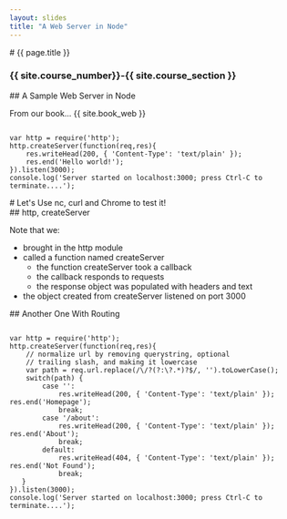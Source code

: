 ```yaml
---
layout: slides
title: "A Web Server in Node"
---
```

<section markdown="block" class="intro-slide">
# {{ page.title }}

### {{ site.course_number}}-{{ site.course_section }}

<p><small></small></p>
</section>

<section markdown="block">
## A Sample Web Server in Node

From our book... {{ site.book_web }}

<pre><code data-trim contenteditable>
var http = require('http');
http.createServer(function(req,res){
	res.writeHead(200, { 'Content-Type': 'text/plain' }); 
	res.end('Hello world!');
}).listen(3000);
console.log('Server started on localhost:3000; press Ctrl-C to terminate....');
</code></pre>

</section>
<section markdown="block">
# Let's Use nc, curl and Chrome to test it!
</section>

<section markdown="block">
## http, createServer

Note that we:

* brought in the http module
* called a function named createServer
	* the function createServer took a callback
	* the callback responds to requests
	* the response object was populated with headers and text
* the object created from createServer listened on port 3000
</section>

<section markdown="block">
## Another One With Routing

<pre><code data-trim contenteditable>
var http = require('http');
http.createServer(function(req,res){
	// normalize url by removing querystring, optional
	// trailing slash, and making it lowercase
	var path = req.url.replace(/\/?(?:\?.*)?$/, '').toLowerCase(); 
	switch(path) {
		case '':
			res.writeHead(200, { 'Content-Type': 'text/plain' }); res.end('Homepage');
			break;
		case '/about':
			res.writeHead(200, { 'Content-Type': 'text/plain' }); res.end('About');
			break;
		default:
			res.writeHead(404, { 'Content-Type': 'text/plain' }); res.end('Not Found');
			break;
   }
}).listen(3000);
console.log('Server started on localhost:3000; press Ctrl-C to terminate....');
</code></pre>

</section>
